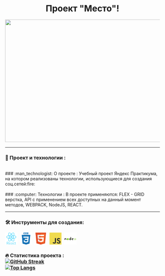 <h1 align="center" >Проект "Место"!
</h1>
<div align="center">
  <img src="https://user-images.githubusercontent.com/93476583/191100786-ca8199ce-21b6-4960-8b26-a38aaa3027a3.png" width="600" height="400">
</div>

---
### :blue_book: Проект и технологии :
</br>
### :man_technologist: О проекте : Учебный проект Яндекс Практикума, на котором реализованы технологии, использующиеся для создания соц.сетей:fire:</br></br>
### :computer: Технологии : В проекте применяются: FLEX - GRID верстка, API с применением всех доступных на данный момент методов, WEBPACK, NodeJS, REACT.

---

### :hammer_and_wrench: Инструменты для создания:<div>
  <img src="https://github.com/devicons/devicon/blob/master/icons/react/react-original-wordmark.svg" title="React" alt="React" width="40" height="40"/>&nbsp;
  <img src="https://github.com/devicons/devicon/blob/master/icons/css3/css3-plain-wordmark.svg"  title="CSS3" alt="CSS" width="40" height="40"/>&nbsp;
  <img src="https://github.com/devicons/devicon/blob/master/icons/html5/html5-original.svg" title="HTML5" alt="HTML" width="40" height="40"/>&nbsp;
  <img src="https://github.com/devicons/devicon/blob/master/icons/javascript/javascript-original.svg" title="JavaScript" alt="JavaScript" width="40" height="40"/>&nbsp;
  <img src="https://github.com/devicons/devicon/blob/master/icons/nodejs/nodejs-original-wordmark.svg" title="NodeJS" alt="NodeJS" width="40" height="40"/>&nbsp;
</div>

### :fire: Статистика проекта :</br>[![GitHub Streak](http://github-readme-streak-stats.herokuapp.com?user=tale245&theme=tokyonight&locale=ru)](https://git.io/streak-stats)</br>[![Top Langs](https://github-readme-stats.vercel.app/api/top-langs/?username=tale245&layout=compact&theme=tokyonight)](https://github.com/anuraghazra/github-readme-stats)

